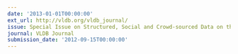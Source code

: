 ```yaml
---
date: '2013-01-01T00:00:00'
ext_url: http://vldb.org/vldb_journal/
issue: Special Issue on Structured, Social and Crowd-sourced Data on the Web
journal: VLDB Journal
submission_date: '2012-09-15T00:00:00'
---
```

